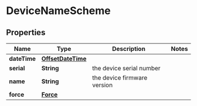 

# DeviceNameScheme


## Properties

| Name | Type | Description | Notes |
|------------ | ------------- | ------------- | -------------|
|**dateTime** | [**OffsetDateTime**](DateTime.md) |  |  |
|**serial** | **String** | the device serial number |  |
|**name** | **String** | the device firmware version |  |
|**force** | [**Force**](Force.md) |  |  |



